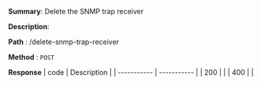 **Summary**: Delete the SNMP trap receiver

**Description**:

**Path** : /delete-snmp-trap-receiver

**Method** : `POST`

**Response**
| code      | Description |
| ----------- | ----------- |
|  200   |       |
|  400   |       |

